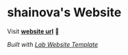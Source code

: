 
# shainova's Website

Visit **[website url](#)** 🚀

_Built with [Lab Website Template](https://greene-lab.gitbook.io/lab-website-template-docs)_

